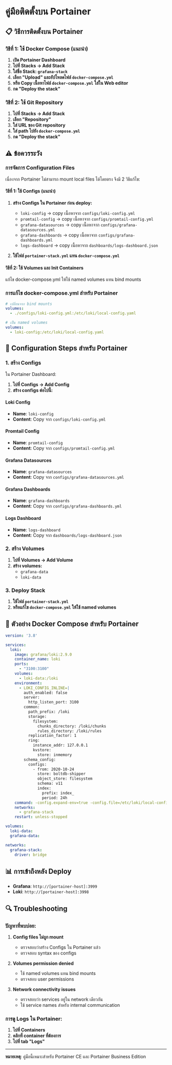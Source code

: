 # คู่มือติดตั้งบน Portainer

## 📋 วิธีการติดตั้งบน Portainer

### วิธีที่ 1: ใช้ Docker Compose (แนะนำ)

1. **เปิด Portainer Dashboard**
2. **ไปที่ Stacks → Add Stack**
3. **ใส่ชื่อ Stack: `grafana-stack`**
4. **เลือก "Upload" และอัปโหลดไฟล์ `docker-compose.yml`**
5. **หรือ Copy เนื้อหาไฟล์ `docker-compose.yml` ใส่ใน Web editor**
6. **กด "Deploy the stack"**

### วิธีที่ 2: ใช้ Git Repository

1. **ไปที่ Stacks → Add Stack**
2. **เลือก "Repository"**
3. **ใส่ URL ของ Git repository**
4. **ใส่ path ไปยัง `docker-compose.yml`**
5. **กด "Deploy the stack"**

## ⚠️ ข้อควรระวัง

### การจัดการ Configuration Files

เนื่องจาก Portainer ไม่สามารถ mount local files ได้โดยตรง จึงมี 2 วิธีแก้ไข:

#### วิธีที่ 1: ใช้ Configs (แนะนำ)
1. **สร้าง Configs ใน Portainer ก่อน deploy:**
   - `loki-config` → copy เนื้อหาจาก `configs/loki-config.yml`
   - `promtail-config` → copy เนื้อหาจาก `configs/promtail-config.yml`
   - `grafana-datasources` → copy เนื้อหาจาก `configs/grafana-datasources.yml`
   - `grafana-dashboards` → copy เนื้อหาจาก `configs/grafana-dashboards.yml`
   - `logs-dashboard` → copy เนื้อหาจาก `dashboards/logs-dashboard.json`

2. **ใช้ไฟล์ `portainer-stack.yml` แทน `docker-compose.yml`**

#### วิธีที่ 2: ใช้ Volumes และ Init Containers
แก้ไข docker-compose.yml ให้ใช้ named volumes แทน bind mounts

### การแก้ไข docker-compose.yml สำหรับ Portainer

```yaml
# เปลี่ยนจาก bind mounts
volumes:
  - ./configs/loki-config.yml:/etc/loki/local-config.yaml

# เป็น named volumes
volumes:
  - loki-config:/etc/loki/local-config.yaml
```

## 🔧 Configuration Steps สำหรับ Portainer

### 1. สร้าง Configs

ใน Portainer Dashboard:
1. **ไปที่ Configs → Add Config**
2. **สร้าง configs ต่อไปนี้:**

#### Loki Config
- **Name**: `loki-config`
- **Content**: Copy จาก `configs/loki-config.yml`

#### Promtail Config  
- **Name**: `promtail-config`
- **Content**: Copy จาก `configs/promtail-config.yml`

#### Grafana Datasources
- **Name**: `grafana-datasources`
- **Content**: Copy จาก `configs/grafana-datasources.yml`

#### Grafana Dashboards
- **Name**: `grafana-dashboards`  
- **Content**: Copy จาก `configs/grafana-dashboards.yml`

#### Logs Dashboard
- **Name**: `logs-dashboard`
- **Content**: Copy จาก `dashboards/logs-dashboard.json`

### 2. สร้าง Volumes

1. **ไปที่ Volumes → Add Volume**
2. **สร้าง volumes:**
   - `grafana-data`
   - `loki-data`

### 3. Deploy Stack

1. **ใช้ไฟล์ `portainer-stack.yml`**
2. **หรือแก้ไข `docker-compose.yml` ให้ใช้ named volumes**

## 🚀 ตัวอย่าง Docker Compose สำหรับ Portainer

```yaml
version: '3.8'

services:
  loki:
    image: grafana/loki:2.9.0
    container_name: loki
    ports:
      - "3100:3100"
    volumes:
      - loki-data:/loki
    environment:
      - LOKI_CONFIG_INLINE=|
        auth_enabled: false
        server:
          http_listen_port: 3100
        common:
          path_prefix: /loki
          storage:
            filesystem:
              chunks_directory: /loki/chunks
              rules_directory: /loki/rules
          replication_factor: 1
          ring:
            instance_addr: 127.0.0.1
            kvstore:
              store: inmemory
        schema_config:
          configs:
            - from: 2020-10-24
              store: boltdb-shipper
              object_store: filesystem
              schema: v11
              index:
                prefix: index_
                period: 24h
    command: -config.expand-env=true -config.file=/etc/loki/local-config.yaml
    networks:
      - grafana-stack
    restart: unless-stopped

volumes:
  loki-data:
  grafana-data:

networks:
  grafana-stack:
    driver: bridge
```

## 📊 การเข้าถึงหลัง Deploy

- **Grafana**: `http://[portainer-host]:3999`
- **Loki**: `http://[portainer-host]:3998`

## 🔍 Troubleshooting

### ปัญหาที่พบบ่อย:

1. **Config files ไม่ถูก mount**
   - ตรวจสอบว่าสร้าง Configs ใน Portainer แล้ว
   - ตรวจสอบ syntax ของ configs

2. **Volumes permission denied**
   - ใช้ named volumes แทน bind mounts
   - ตรวจสอบ user permissions

3. **Network connectivity issues**
   - ตรวจสอบว่า services อยู่ใน network เดียวกัน
   - ใช้ service names สำหรับ internal communication

### การดู Logs ใน Portainer:

1. **ไปที่ Containers**
2. **คลิกที่ container ที่ต้องการ**
3. **ไปที่ tab "Logs"**

---

**หมายเหตุ**: คู่มือนี้เหมาะสำหรับ Portainer CE และ Portainer Business Edition
